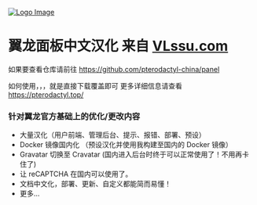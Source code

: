 [![Logo Image](https://api.pterodactyl.top/logos/new/pterodactyl_china_logo.png)](https://pterodactyl.top)

# 翼龙面板中文汉化 来自 [VLssu.com](https://vlssu.com/)

如果要查看仓库请前往
https://github.com/pterodactyl-china/panel

如何使用，，，就是直接下载覆盖即可
更多详细信息请查看 https://pterodactyl.top/

### 针对翼龙官方基础上的优化/更改内容
* 大量汉化（用户前端、管理后台、提示、报错、部署、预设）
* Docker 镜像国内化 （预设汉化并使用我构建至国内的 Docker 镜像）
* Gravatar 切换至 Cravatar (国内进入后台时终于可以正常使用了！不用再卡住了)
* 让 reCAPTCHA 在国内可以使用了。
* 文档中文化，部署、更新、自定义都能简而易懂！
* 更多...

